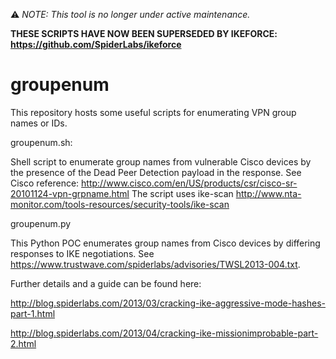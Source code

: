 :warning: *NOTE: This tool is no longer under active maintenance.*


**THESE SCRIPTS HAVE NOW BEEN SUPERSEDED BY IKEFORCE: https://github.com/SpiderLabs/ikeforce**


groupenum
=========

This repository hosts some useful scripts for enumerating VPN group names or IDs.

groupenum.sh:

Shell script to enumerate group names from vulnerable Cisco devices by the presence of the Dead Peer Detection payload in the response. See Cisco reference: http://www.cisco.com/en/US/products/csr/cisco-sr-20101124-vpn-grpname.html
The script uses ike-scan http://www.nta-monitor.com/tools-resources/security-tools/ike-scan

groupenum.py

This Python POC enumerates group names from Cisco devices by differing responses to IKE negotiations. See https://www.trustwave.com/spiderlabs/advisories/TWSL2013-004.txt.


Further details and a guide can be found here:

http://blog.spiderlabs.com/2013/03/cracking-ike-aggressive-mode-hashes-part-1.html

http://blog.spiderlabs.com/2013/04/cracking-ike-missionimprobable-part-2.html
